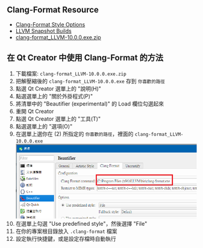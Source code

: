 ## Clang-Format Resource
- [Clang-Format Style Options](https://clang.llvm.org/docs/ClangFormatStyleOptions.html)
- [LLVM Snapshot Builds](http://llvm.org/builds/)
- [clang-format_LLVM-10.0.0.exe.zip](clang-format_LLVM-10.0.0.exe.7z)


## 在 Qt Creator 中使用 Clang-Format 的方法
1. 下載檔案: `clang-format_LLVM-10.0.0.exe.zip`
2. 把解壓縮後的 `clang-format_LLVM-10.0.0.exe` 存到 `你喜歡的路徑`
3. 點選 Qt Creator 選單上的 "說明(H)"
4. 點選選單上的 "關於外掛程式(P)"
5. 將清單中的 "Beautifier (experimental)" 的 Load 欄位勾選起來
6. 重開 Qt Creator
7. 點選 Qt Creator 選單上的 "工具(T)"
8. 點選選單上的 "選項(O)"
9. 在選單上選你在 (2) 所指定的 `你喜歡的路徑`，裡面的 `clang-format_LLVM-10.0.0.exe` 
    ![path_setting](img/path_setting.png)
10. 在選單上勾選 "Use predefined style"，然後選擇 "File"
11. 在你的專案根目錄放入 `.clang-format` 檔案
12. 設定執行快捷鍵，或是設定存檔時自動執行